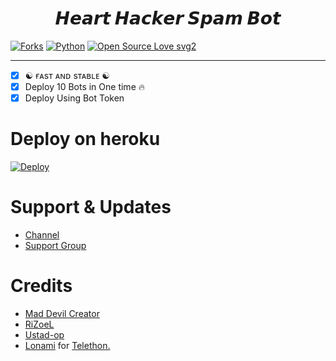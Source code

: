 <h1 align="center">
  <b>𝙃𝙚𝙖𝙧𝙩 𝙃𝙖𝙘𝙠𝙚𝙧 𝙎𝙥𝙖𝙢 𝘽𝙤𝙩</b>
</h1>

[![Forks](https://img.shields.io/github/forks/AT-WORLDS-END/HeartHackerSpamBot?style=flat-square&color=orange)](https://github.com/AT-WORLDS-END/HeartHackerSpamBot/fork)
[![Python](https://img.shields.io/badge/Python-v3.9.7-blue)](https://www.python.org/)
[![Open Source Love svg2](https://badges.frapsoft.com/os/v2/open-source.svg?v=103)](https://github.com/AT-WORLDS-END/HeartHackerSpamBot)
   
----
 
- [x] ☯︎ ғᴀsᴛ ᴀɴᴅ sᴛᴀʙʟᴇ ☯︎
- [x] Deploy 10 Bots in One time 🔥
- [x] Deploy Using Bot Token 

# Deploy on heroku

[![Deploy](https://www.herokucdn.com/deploy/button.svg)](https://heroku.com/deploy?template=https://github.com/vaibhav675v/HeartHackerSpamBot)


# Support & Updates
* [Channel](https://t.me/YamlokOfficial)
* [Support Group](https://t.me/LethalXfighters)

# Credits
* [Mad Devil Creator](https://github.com/AT-WORLDS-END)
* [RiZoeL](https://github.com/MrRizoel)
* [Ustad-op](https://github.com/Ustad-Op)
* [Lonami](https://github.com/LonamiWebs/) for [Telethon.](https://github.com/LonamiWebs/Telethon)
